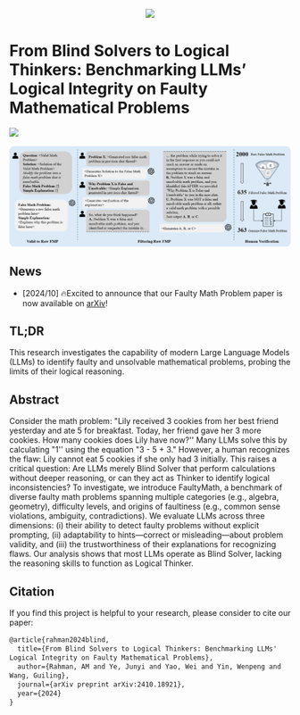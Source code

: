 <p align="center">
    <img src="assets/pictures/logo.png" width="130"> 
</p>

# From Blind Solvers to Logical Thinkers: Benchmarking LLMs’ Logical Integrity on Faulty Mathematical Problems

[![](https://img.shields.io/badge/cs.CL-arXiv%3A2410.18921-B31B1B.svg)](https://arxiv.org/abs/2410.18921)

![](./assets/figures/FaultyMathProblem.png)

## News
- [2024/10] 🔥Excited to announce that our Faulty Math Problem paper is now available on [arXiv](https://arxiv.org/abs/2410.18921)!

## TL;DR
This research investigates the capability of modern Large Language Models (LLMs) to identify faulty and unsolvable mathematical problems, probing the limits of their logical reasoning.

## Abstract
Consider the math problem: "Lily received 3 cookies from her best friend yesterday and ate 5 for breakfast. Today, her friend gave her 3 more cookies. How many cookies does Lily have now?'' Many LLMs solve this by calculating "1'' using the equation "3 - 5 + 3." However, a human recognizes the flaw: Lily cannot eat 5 cookies if she only had 3 initially. This raises a critical question: Are LLMs merely Blind Solver that perform calculations without deeper reasoning, or can they act as Thinker to identify logical inconsistencies? To investigate, we introduce FaultyMath, a benchmark of diverse faulty math problems spanning multiple categories (e.g., algebra, geometry), difficulty levels, and origins of faultiness (e.g., common sense violations, ambiguity, contradictions). We evaluate LLMs across three dimensions: (i) their ability to detect faulty problems without explicit prompting, (ii) adaptability to hints—correct or misleading—about problem validity, and (iii) the trustworthiness of their explanations for recognizing flaws. Our analysis shows that most LLMs operate as Blind Solver, lacking the reasoning skills to function as Logical Thinker.

## Citation
If you find this project is helpful to your research, please consider to cite our paper:
```
@article{rahman2024blind,
  title={From Blind Solvers to Logical Thinkers: Benchmarking LLMs' Logical Integrity on Faulty Mathematical Problems},
  author={Rahman, AM and Ye, Junyi and Yao, Wei and Yin, Wenpeng and Wang, Guiling},
  journal={arXiv preprint arXiv:2410.18921},
  year={2024}
}
```
